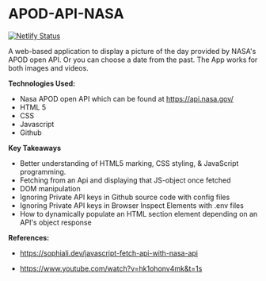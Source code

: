 # APOD-API-NASA

[![Netlify Status](https://api.netlify.com/api/v1/badges/434fa586-d65c-42e1-bf98-f988a3f6c29a/deploy-status)](https://app.netlify.com/sites/apod-api-application/deploys)

A web-based application to display a picture of the day provided by NASA's APOD open API. Or you can choose a date from the past. The App works for both images and videos.

**Technologies Used:**

- Nasa APOD open API which can be found at https://api.nasa.gov/
- HTML 5
- CSS
- Javascript
- Github

**Key Takeaways**

- Better understanding of HTML5 marking, CSS styling, & JavaScript programming.
- Fetching from an Api and displaying that JS-object once fetched
- DOM manipulation
- Ignoring Private API keys in Github source code with config files
- Ignoring Private API keys in Browser Inspect Elements with .env files
- How to dynamically populate an HTML section element depending on an API's object response

**References:**

- https://sophiali.dev/javascript-fetch-api-with-nasa-api

- https://www.youtube.com/watch?v=hk1ohonv4mk&t=1s
